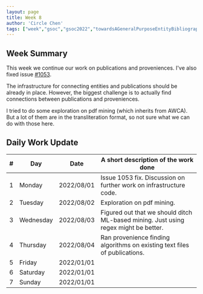 ```yaml
---
layout: page
title: Week 8
author: 'Circle Chen'
tags: ["week","gsoc","gsoc2022","towardsAGeneralPurposeEntityBibliographyLinkingSystem","week#8","eval#2"]
---
```


## Week Summary

This week we continue our work on publications and proveniences. I've also fixed issue [#1053](https://gitlab.com/cdli/framework/-/issues/1053).

The infrastructure for connecting entities and publications should be already in place. However, the biggest challenge is to actually find connections between publications and proveniences.

I tried to do some exploration on pdf mining (which inherits from AWCA). But a lot of them are in the transliteration format, so not sure what we can do with those here.

## Daily Work Update

|\#|Day|Date|A short description of the work done|  
|---	|---	|---	|---	|  
|1   	| Monday 	|   2022/08/01	| Issue 1053 fix. Discussion on further work on infrastructure code. |  
|2   	| Tuesday  	|   2022/08/02	| Exploration on pdf mining. |  
|3   	| Wednesday |  2022/08/03 	| Figured out that we should ditch ML-based mining. Just using regex might be better. |  
|4   	| Thursday  |   2022/08/04	| Ran provenience finding algorithms on existing text files of publications. |  
|5   	| Friday  	|   2022/01/01	|  |  
|6   	| Saturday  |  2022/01/01	|  |  
|7   	| Sunday  	|   2022/01/01	|  |  
